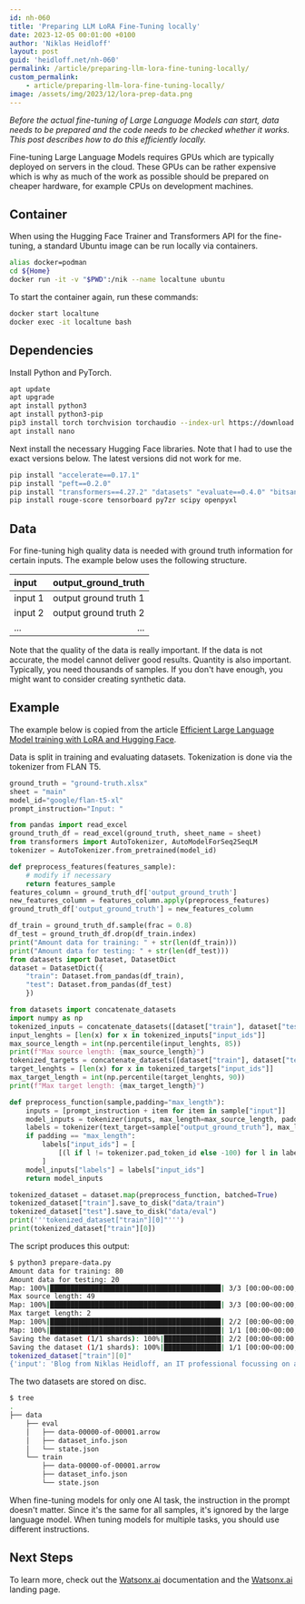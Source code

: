 ```yaml
---
id: nh-060
title: 'Preparing LLM LoRA Fine-Tuning locally'
date: 2023-12-05 00:01:00 +0100
author: 'Niklas Heidloff'
layout: post
guid: 'heidloff.net/nh-060'
permalink: /article/preparing-llm-lora-fine-tuning-locally/
custom_permalink:
    - article/preparing-llm-lora-fine-tuning-locally/
image: /assets/img/2023/12/lora-prep-data.png
---
```


*Before the actual fine-tuning of Large Language Models can start, data needs to be prepared and the code needs to be checked whether it works. This post describes how to do this efficiently locally.*

Fine-tuning Large Language Models requires GPUs which are typically deployed on servers in the cloud. These GPUs can be rather expensive which is why as much of the work as possible should be prepared on cheaper hardware, for example CPUs on development machines.

## Container

When using the Hugging Face Trainer and Transformers API for the fine-tuning, a standard Ubuntu image can be run locally via containers.

```bash
alias docker=podman
cd ${Home}
docker run -it -v "$PWD":/nik --name localtune ubuntu
```

To start the container again, run these commands:

```bash
docker start localtune
docker exec -it localtune bash
```

## Dependencies

Install Python and PyTorch.

```bash
apt update
apt upgrade
apt install python3
apt install python3-pip
pip3 install torch torchvision torchaudio --index-url https://download.pytorch.org/whl/cpu
apt install nano
```

Next install the necessary Hugging Face libraries. Note that I had to use the exact versions below. The latest versions did not work for me.

```bash
pip install "accelerate==0.17.1"
pip install "peft==0.2.0"
pip install "transformers==4.27.2" "datasets" "evaluate==0.4.0" "bitsandbytes==0.41.2.post2" loralib
pip install rouge-score tensorboard py7zr scipy openpyxl
```

## Data

For fine-tuning high quality data is needed with ground truth information for certain inputs. The example below uses the following structure.

| input   | output_ground_truth   | 
|:--------|----------------------:|
| input 1 | output ground truth 1 |
| input 2 | output ground truth 2 |
| ...     | ...                   |

Note that the quality of the data is really important. If the data is not accurate, the model cannot deliver good results. Quantity is also important. Typically, you need thousands of samples. If you don't have enough, you might want to consider creating synthetic data.

## Example

The example below is copied from the article [Efficient Large Language Model training with LoRA and Hugging Face](https://www.philschmid.de/fine-tune-flan-t5-peft).

Data is split in training and evaluating datasets. Tokenization is done via the tokenizer from FLAN T5.

```python
ground_truth = "ground-truth.xlsx"
sheet = "main"
model_id="google/flan-t5-xl"
prompt_instruction="Input: "

from pandas import read_excel
ground_truth_df = read_excel(ground_truth, sheet_name = sheet)
from transformers import AutoTokenizer, AutoModelForSeq2SeqLM
tokenizer = AutoTokenizer.from_pretrained(model_id)

def preprocess_features(features_sample):
    # modify if necessary
    return features_sample
features_column = ground_truth_df['output_ground_truth']
new_features_column = features_column.apply(preprocess_features)
ground_truth_df['output_ground_truth'] = new_features_column

df_train = ground_truth_df.sample(frac = 0.8)
df_test = ground_truth_df.drop(df_train.index)
print("Amount data for training: " + str(len(df_train)))
print("Amount data for testing: " + str(len(df_test)))
from datasets import Dataset, DatasetDict
dataset = DatasetDict({
    "train": Dataset.from_pandas(df_train),
    "test": Dataset.from_pandas(df_test)
    })

from datasets import concatenate_datasets
import numpy as np
tokenized_inputs = concatenate_datasets([dataset["train"], dataset["test"]]).map(lambda x: tokenizer(x["input"], truncation=True), batched=True, remove_columns=["input", "output_ground_truth"])
input_lenghts = [len(x) for x in tokenized_inputs["input_ids"]]
max_source_length = int(np.percentile(input_lenghts, 85))
print(f"Max source length: {max_source_length}")
tokenized_targets = concatenate_datasets([dataset["train"], dataset["test"]]).map(lambda x: tokenizer(x["output_ground_truth"], truncation=True), batched=True, remove_columns=["input", "output_ground_truth"])
target_lenghts = [len(x) for x in tokenized_targets["input_ids"]]
max_target_length = int(np.percentile(target_lenghts, 90))
print(f"Max target length: {max_target_length}")

def preprocess_function(sample,padding="max_length"):
    inputs = [prompt_instruction + item for item in sample["input"]]
    model_inputs = tokenizer(inputs, max_length=max_source_length, padding=padding, truncation=True)
    labels = tokenizer(text_target=sample["output_ground_truth"], max_length=max_target_length, padding=padding, truncation=True)
    if padding == "max_length":
        labels["input_ids"] = [
            [(l if l != tokenizer.pad_token_id else -100) for l in label] for label in labels["input_ids"]
        ]
    model_inputs["labels"] = labels["input_ids"]
    return model_inputs

tokenized_dataset = dataset.map(preprocess_function, batched=True)
tokenized_dataset["train"].save_to_disk("data/train")
tokenized_dataset["test"].save_to_disk("data/eval")
print('''tokenized_dataset["train"][0]"''')
print(tokenized_dataset["train"][0])
```

The script produces this output:

```bash
$ python3 prepare-data.py 
Amount data for training: 80
Amount data for testing: 20
Map: 100%|██████████████████████████████████████████| 3/3 [00:00<00:00, 362.82 examples/s]
Max source length: 49
Map: 100%|██████████████████████████████████████████| 3/3 [00:00<00:00, 968.89 examples/s]
Max target length: 2
Map: 100%|██████████████████████████████████████████| 2/2 [00:00<00:00, 425.90 examples/s]
Map: 100%|██████████████████████████████████████████| 1/1 [00:00<00:00, 287.73 examples/s]
Saving the dataset (1/1 shards): 100%|██████████████| 2/2 [00:00<00:00, 275.15 examples/s]
Saving the dataset (1/1 shards): 100%|██████████████| 1/1 [00:00<00:00, 185.49 examples/s]
tokenized_dataset["train"][0]"
{'input': 'Blog from Niklas Heidloff, an IT professional focussing on artificial intelligence, development and advocacy. Niklas works at IBM and shares his AI, Cloud, OpenSource and DevOps experience.', 'output_ground_truth': 'IBM', '__index_level_0__': 2, 'input_ids': [86, 2562, 10, 5039, 45, 2504, 8142, 7, 216, 23, 26, 40, 1647, 6, 46, 2344, 771, 992, 7, 53, 30, 7353, 6123, 6, 606, 11, 16830, 5, 2504, 8142, 7, 930, 44, 11045, 11, 4776, 112, 7833, 6, 5713, 6, 2384, 23799, 11, 374, 208, 667, 102, 1], 'attention_mask': [1, 1, 1, 1, 1, 1, 1, 1, 1, 1, 1, 1, 1, 1, 1, 1, 1, 1, 1, 1, 1, 1, 1, 1, 1, 1, 1, 1, 1, 1, 1, 1, 1, 1, 1, 1, 1, 1, 1, 1, 1, 1, 1, 1, 1, 1, 1, 1, 1], 'labels': [11045, 1]}
```

The two datasets are stored on disc.

```bash
$ tree
.
├── data
    ├── eval
    │   ├── data-00000-of-00001.arrow
    │   ├── dataset_info.json
    │   └── state.json
    └── train
        ├── data-00000-of-00001.arrow
        ├── dataset_info.json
        └── state.json
```

When fine-tuning models for only one AI task, the instruction in the prompt doesn't matter. Since it's the same for all samples, it's ignored by the large language model. When tuning models for multiple tasks, you should use different instructions.

## Next Steps

To learn more, check out the [Watsonx.ai](https://eu-de.dataplatform.cloud.ibm.com/docs/content/wsj/analyze-data/fm-overview.html?context=wx&audience=wdp) documentation and the [Watsonx.ai](https://www.ibm.com/products/watsonx-ai) landing page.